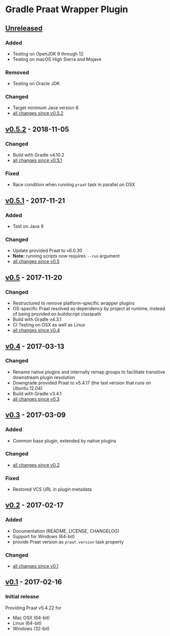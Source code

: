 Gradle Praat Wrapper Plugin
===========================

[Unreleased]
------------

### Added

- Testing on OpenJDK 9 through 12
- Testing on macOS High Sierra and Mojave

### Removed

- Testing on Oracle JDK

### Changed

- Target minimum Java version 8
- [all changes since v0.5.2]

[v0.5.2] - 2018-11-05
---------------------

### Changed

- Build with Gradle v4.10.2
- [all changes since v0.5.1]

### Fixed

- Race condition when running `praat` task in parallel on OSX

[v0.5.1] - 2017-11-21
---------------------

### Added

- Test on Java 9

### Changed

- Update provided Praat to v6.0.30
- **Note:** running scripts now requires `--run` argument
- [all changes since v0.5]

[v0.5] - 2017-11-20
-------------------

### Changed

- Restructured to remove platform-specific wrapper plugins
- OS-specific Praat resolved as dependency by project at runtime, instead of being provided on buildscript classpath
- Build with Gradle v4.3.1
- CI Testing on OSX as well as Linux
- [all changes since v0.4]

[v0.4] - 2017-03-13
-------------------

### Changed

- Rename native plugins and internally remap groups to facilitate transitive downstream plugin resolution
- Downgrade provided Praat to v5.4.17 (the last version that runs on Ubuntu 12.04)
- Build with Gradle v3.4.1
- [all changes since v0.3]

[v0.3] - 2017-03-09
-------------------

### Added

- Common base plugin, extended by native plugins

### Changed

- [all changes since v0.2]

### Fixed

- Restored VCS URL in plugin metadata

[v0.2] - 2017-02-17
-------------------

### Added

- Documentation (README, LICENSE, CHANGELOG)
- Support for Windows (64-bit)
- provide Praat version as `praat.version` task property

### Changed

- [all changes since v0.1]

[v0.1] - 2017-02-16
-------------------

### Initial release

Providing Praat v5.4.22 for
- Mac OSX (64-bit)
- Linux (64-bit)
- Windows (32-bit)

[Unreleased]: https://github.com/m2ci-msp/gradle-praat-wrapper-plugin/tree/master
[all changes since v0.5.2]: https://github.com/m2ci-msp/gradle-praat-wrapper-plugin/compare/v0.5.2...HEAD
[v0.5.2]: https://github.com/m2ci-msp/gradle-praat-wrapper-plugin/releases/tag/v0.5.2
[all changes since v0.5.1]: https://github.com/m2ci-msp/gradle-praat-wrapper-plugin/compare/v0.5.1...v0.5.2
[v0.5.1]: https://github.com/m2ci-msp/gradle-praat-wrapper-plugin/releases/tag/v0.5.1
[all changes since v0.5]: https://github.com/m2ci-msp/gradle-praat-wrapper-plugin/compare/v0.5...v0.5.1
[v0.5]: https://github.com/m2ci-msp/gradle-praat-wrapper-plugin/releases/tag/v0.5
[all changes since v0.4]: https://github.com/m2ci-msp/gradle-praat-wrapper-plugin/compare/v0.4...v0.5
[v0.4]: https://github.com/m2ci-msp/gradle-praat-wrapper-plugin/releases/tag/v0.4
[all changes since v0.3]: https://github.com/m2ci-msp/gradle-praat-wrapper-plugin/compare/v0.3...v0.4
[v0.3]: https://github.com/m2ci-msp/gradle-praat-wrapper-plugin/releases/tag/v0.3
[all changes since v0.2]: https://github.com/m2ci-msp/gradle-praat-wrapper-plugin/compare/v0.2...v0.3
[v0.2]: https://github.com/m2ci-msp/gradle-praat-wrapper-plugin/releases/tag/v0.2
[all changes since v0.1]: https://github.com/m2ci-msp/gradle-praat-wrapper-plugin/compare/v0.1...v0.2
[v0.1]: https://github.com/m2ci-msp/gradle-praat-wrapper-plugin/releases/tag/v0.1

